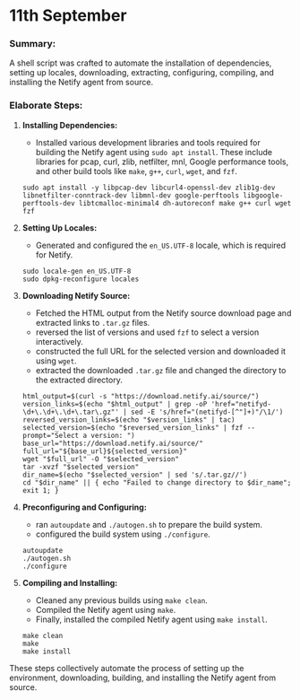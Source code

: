 # 11th September

### Summary:
A shell script was crafted to automate the installation of dependencies, setting up locales, downloading, extracting, configuring, compiling, and installing the Netify agent from source.

### Elaborate Steps:

1. **Installing Dependencies:**
    - Installed various development libraries and tools required for building the Netify agent using `sudo apt install`. These include libraries for pcap, curl, zlib, netfilter, mnl, Google performance tools, and other build tools like `make`, `g++`, `curl`, `wget`, and `fzf`.

     ```shell
     sudo apt install -y libpcap-dev libcurl4-openssl-dev zlib1g-dev libnetfilter-conntrack-dev libmnl-dev google-perftools libgoogle-perftools-dev libtcmalloc-minimal4 dh-autoreconf make g++ curl wget fzf
     ```

2. **Setting Up Locales:**
    - Generated and configured the `en_US.UTF-8` locale, which is required for Netify.

     ```shell
     sudo locale-gen en_US.UTF-8
     sudo dpkg-reconfigure locales
     ```

3. **Downloading Netify Source:**
    - Fetched the HTML output from the Netify source download page and extracted links to `.tar.gz` files.
    - reversed the list of versions and used `fzf` to select a version interactively.
    - constructed the full URL for the selected version and downloaded it using `wget`.
    - extracted the downloaded `.tar.gz` file and changed the directory to the extracted directory.

     ```shell
     html_output=$(curl -s "https://download.netify.ai/source/")
     version_links=$(echo "$html_output" | grep -oP 'href="netifyd-\d+\.\d+\.\d+\.tar\.gz"' | sed -E 's/href="(netifyd-[^"]+)"/\1/')
     reversed_version_links=$(echo "$version_links" | tac)
     selected_version=$(echo "$reversed_version_links" | fzf --prompt="Select a version: ")
     base_url="https://download.netify.ai/source/"
     full_url="${base_url}${selected_version}"
     wget "$full_url" -O "$selected_version"
     tar -xvzf "$selected_version"
     dir_name=$(echo "$selected_version" | sed 's/.tar.gz//')
     cd "$dir_name" || { echo "Failed to change directory to $dir_name"; exit 1; }
     ```

4. **Preconfiguring and Configuring:**
    - ran `autoupdate` and `./autogen.sh` to prepare the build system.
    - configured the build system using `./configure`.

     ```shell
     autoupdate
     ./autogen.sh
     ./configure
     ```

5. **Compiling and Installing:**
    - Cleaned any previous builds using `make clean`.
    - Compiled the Netify agent using `make`.
    - Finally, installed the compiled Netify agent using `make install`.

     ```shell
     make clean
     make
     make install
     ```

These steps collectively automate the process of setting up the environment, downloading, building, and installing the Netify agent from source.

